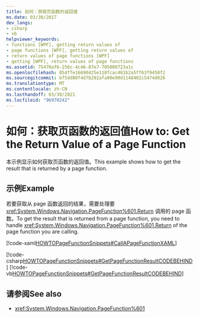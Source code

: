 ```yaml
---
title: 如何：获取页函数的返回值
ms.date: 03/30/2017
dev_langs:
- csharp
- vb
helpviewer_keywords:
- functions [WPF], getting return values of
- page functions [WPF], getting return values of
- return values of page functions [WPF]
- getting [WPF], return values of page functions
ms.assetid: 75470af6-256c-4c46-87e7-705080723a1c
ms.openlocfilehash: 054ffe16690425e118fcac481b2a5ff63f9450f2
ms.sourcegitcommit: bf5dd80f4d7b202afa90e90d1148402c5474d826
ms.translationtype: MT
ms.contentlocale: zh-CN
ms.lasthandoff: 03/30/2021
ms.locfileid: "96970242"
---
```

# <a name="how-to-get-the-return-value-of-a-page-function"></a><span data-ttu-id="2feaa-102">如何：获取页函数的返回值</span><span class="sxs-lookup"><span data-stu-id="2feaa-102">How to: Get the Return Value of a Page Function</span></span>
<span data-ttu-id="2feaa-103">本示例显示如何获取页函数的返回值。</span><span class="sxs-lookup"><span data-stu-id="2feaa-103">This example shows how to get the result that is returned by a page function.</span></span>  
  
## <a name="example"></a><span data-ttu-id="2feaa-104">示例</span><span class="sxs-lookup"><span data-stu-id="2feaa-104">Example</span></span>  
 <span data-ttu-id="2feaa-105">若要获取从 page 函数返回的结果，需要处理要 <xref:System.Windows.Navigation.PageFunction%601.Return> 调用的 page 函数。</span><span class="sxs-lookup"><span data-stu-id="2feaa-105">To get the result that is returned from a page function, you need to handle <xref:System.Windows.Navigation.PageFunction%601.Return> of the page function you are calling.</span></span>  
  
 [!code-xaml[HOWTOPageFunctionSnippets#CallAPageFunctionXAML](~/samples/snippets/csharp/VS_Snippets_Wpf/HOWTOPageFunctionSnippets/CSharp/CallingPage.xaml#callapagefunctionxaml)]  
  
 [!code-csharp[HOWTOPageFunctionSnippets#GetPageFunctionResultCODEBEHIND](~/samples/snippets/csharp/VS_Snippets_Wpf/HOWTOPageFunctionSnippets/CSharp/CallingPage.xaml.cs#getpagefunctionresultcodebehind)]
 [!code-vb[HOWTOPageFunctionSnippets#GetPageFunctionResultCODEBEHIND](~/samples/snippets/visualbasic/VS_Snippets_Wpf/HOWTOPageFunctionSnippets/VisualBasic/CallingPage.xaml.vb#getpagefunctionresultcodebehind)]  
  
## <a name="see-also"></a><span data-ttu-id="2feaa-106">请参阅</span><span class="sxs-lookup"><span data-stu-id="2feaa-106">See also</span></span>

- <xref:System.Windows.Navigation.PageFunction%601>
